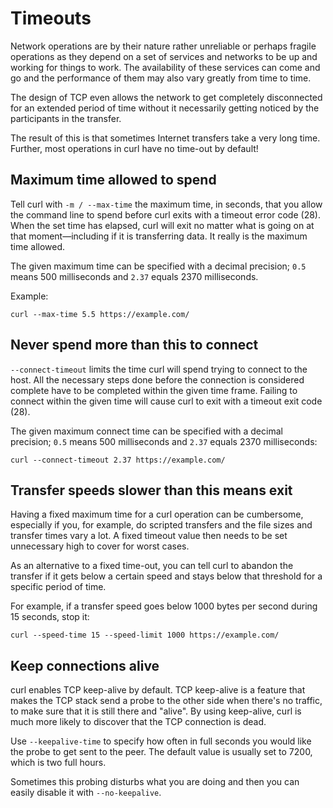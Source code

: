 # Timeouts

Network operations are by their nature rather unreliable or perhaps fragile
operations as they depend on a set of services and networks to be up and
working for things to work. The availability of these services can come and go
and the performance of them may also vary greatly from time to time.

The design of TCP even allows the network to get completely disconnected for
an extended period of time without it necessarily getting noticed by the
participants in the transfer.

The result of this is that sometimes Internet transfers take a very long
time. Further, most operations in curl have no time-out by default!

## Maximum time allowed to spend

Tell curl with `-m / --max-time` the maximum time, in seconds, that you allow
the command line to spend before curl exits with a timeout error code
(28). When the set time has elapsed, curl will exit no matter what is going
on at that moment—including if it is transferring data. It really is the
maximum time allowed.

The given maximum time can be specified with a decimal precision; `0.5` means
500 milliseconds and `2.37` equals 2370 milliseconds.

Example:

    curl --max-time 5.5 https://example.com/

## Never spend more than this to connect

`--connect-timeout` limits the time curl will spend trying to connect to the
host. All the necessary steps done before the connection is considered
complete have to be completed within the given time frame. Failing to connect
within the given time will cause curl to exit with a timeout exit code (28).

The given maximum connect time can be specified with a decimal precision;
`0.5` means 500 milliseconds and `2.37` equals 2370 milliseconds:

    curl --connect-timeout 2.37 https://example.com/

## Transfer speeds slower than this means exit

Having a fixed maximum time for a curl operation can be cumbersome, especially
if you, for example, do scripted transfers and the file sizes and transfer times
vary a lot. A fixed timeout value then needs to be set unnecessary high to
cover for worst cases.

As an alternative to a fixed time-out, you can tell curl to abandon the
transfer if it gets below a certain speed and stays below that threshold for a
specific period of time.

For example, if a transfer speed goes below 1000 bytes per second during 15
seconds, stop it:

    curl --speed-time 15 --speed-limit 1000 https://example.com/

## Keep connections alive

curl enables TCP keep-alive by default. TCP keep-alive is a feature that makes
the TCP stack send a probe to the other side when there's no traffic, to make
sure that it is still there and "alive". By using keep-alive, curl is much
more likely to discover that the TCP connection is dead.

Use `--keepalive-time` to specify how often in full seconds you would like the
probe to get sent to the peer. The default value is usually set to 7200, which
is two full hours.

Sometimes this probing disturbs what you are doing and then you can easily
disable it with `--no-keepalive`.
